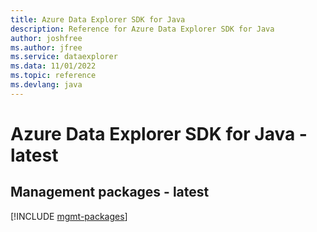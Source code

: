```yaml
---
title: Azure Data Explorer SDK for Java
description: Reference for Azure Data Explorer SDK for Java
author: joshfree
ms.author: jfree
ms.service: dataexplorer
ms.data: 11/01/2022
ms.topic: reference
ms.devlang: java
---
```

# Azure Data Explorer SDK for Java - latest

## Management packages - latest
[!INCLUDE [mgmt-packages](data-explorer-mgmt-index.md)]